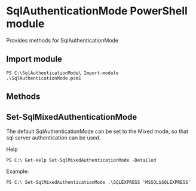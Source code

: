 # SqlAuthenticationMode PowerShell module
Provides methods for SqlAuthenticationMode

## Import module

```
PS C:\SqlAuthenticationMode\ Import-module .\SqlAuthenticationMode.psm1
```

## Methods
## Set-SqlMixedAuthenticationMode
The default SqlAuthenticationMode can be set to the Mixed mode, so that sql server authentication can be used.

Help
```
PS C:\ Get-Help Set-SqlMixedAuthenticationMode -Detailed
```

Example:
```
PS C:\ Set-SqlMixedAuthenticationMode .\SQLEXPRESS 'MSSQL$SQLEXPRESS'
```